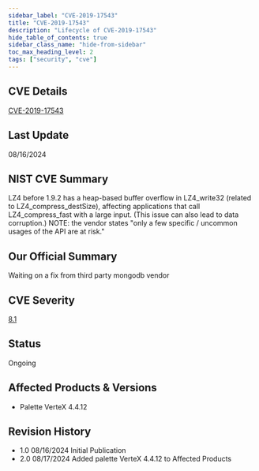 ```yaml
---
sidebar_label: "CVE-2019-17543"
title: "CVE-2019-17543"
description: "Lifecycle of CVE-2019-17543"
hide_table_of_contents: true
sidebar_class_name: "hide-from-sidebar"
toc_max_heading_level: 2
tags: ["security", "cve"]
---
```

## CVE Details

[CVE-2019-17543](https://nvd.nist.gov/vuln/detail/CVE-2019-17543)

## Last Update

08/16/2024

## NIST CVE Summary

LZ4 before 1.9.2 has a heap-based buffer overflow in LZ4\_write32 (related to LZ4\_compress\_destSize), affecting applications that call LZ4\_compress\_fast with a large input. (This issue can also lead to data corruption.) NOTE: the vendor states "only a few specific / uncommon usages of the API are at risk."

## Our Official Summary

Waiting on a fix from third party mongodb vendor

## CVE Severity

[8.1](https://nvd.nist.gov/vuln/detail/CVE-2019-17543)

## Status

Ongoing

## Affected Products & Versions

* Palette VerteX 4.4.12

## Revision History 

* 1.0 08/16/2024 Initial Publication  
* 2.0 08/17/2024 Added palette VerteX 4.4.12 to Affected Products
